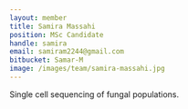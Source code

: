 ```yaml
---
layout: member
title: Samira Massahi
position: MSc Candidate
handle: samira
email: samiram2244@gmail.com
bitbucket: Samar-M
image: /images/team/samira-massahi.jpg
---
```


Single cell sequencing of fungal populations.